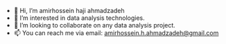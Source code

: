 - 👋 Hi, I’m amirhossein haji ahmadzadeh
- 👀 I’m interested in data analysis technologies.
- 💞️ I’m looking to collaborate on any data analysis project.
- 📫 You can reach me via email: amirhossein.h.ahmadzadeh@gmail.com

<!---
amir-h-ahmadzadeh/amir-h-ahmadzadeh is a ✨ special ✨ repository because its `README.md` (this file) appears on your GitHub profile.
You can click the Preview link to take a look at your changes.
--->
 
